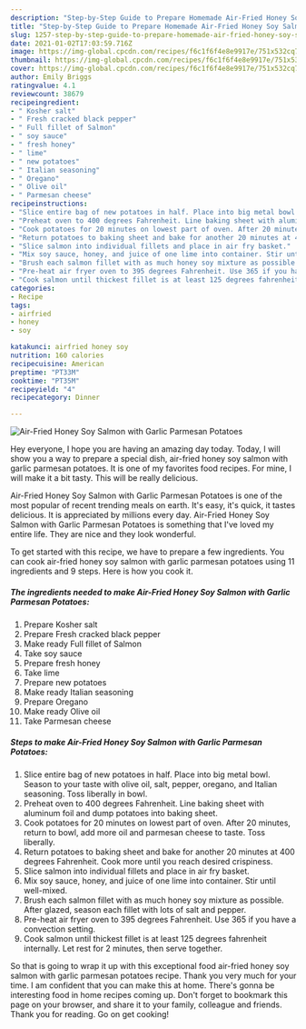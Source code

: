 ```yaml
---
description: "Step-by-Step Guide to Prepare Homemade Air-Fried Honey Soy Salmon with Garlic Parmesan Potatoes"
title: "Step-by-Step Guide to Prepare Homemade Air-Fried Honey Soy Salmon with Garlic Parmesan Potatoes"
slug: 1257-step-by-step-guide-to-prepare-homemade-air-fried-honey-soy-salmon-with-garlic-parmesan-potatoes
date: 2021-01-02T17:03:59.716Z
image: https://img-global.cpcdn.com/recipes/f6c1f6f4e8e9917e/751x532cq70/air-fried-honey-soy-salmon-with-garlic-parmesan-potatoes-recipe-main-photo.jpg
thumbnail: https://img-global.cpcdn.com/recipes/f6c1f6f4e8e9917e/751x532cq70/air-fried-honey-soy-salmon-with-garlic-parmesan-potatoes-recipe-main-photo.jpg
cover: https://img-global.cpcdn.com/recipes/f6c1f6f4e8e9917e/751x532cq70/air-fried-honey-soy-salmon-with-garlic-parmesan-potatoes-recipe-main-photo.jpg
author: Emily Briggs
ratingvalue: 4.1
reviewcount: 38679
recipeingredient:
- " Kosher salt"
- " Fresh cracked black pepper"
- " Full fillet of Salmon"
- " soy sauce"
- " fresh honey"
- " lime"
- " new potatoes"
- " Italian seasoning"
- " Oregano"
- " Olive oil"
- " Parmesan cheese"
recipeinstructions:
- "Slice entire bag of new potatoes in half. Place into big metal bowl. Season to your taste with olive oil, salt, pepper, oregano, and Italian seasoning. Toss liberally in bowl."
- "Preheat oven to 400 degrees Fahrenheit. Line baking sheet with aluminum foil and dump potatoes into baking sheet."
- "Cook potatoes for 20 minutes on lowest part of oven. After 20 minutes, return to bowl, add more oil and parmesan cheese to taste. Toss liberally."
- "Return potatoes to baking sheet and bake for another 20 minutes at 400 degrees Fahrenheit. Cook more until you reach desired crispiness."
- "Slice salmon into individual fillets and place in air fry basket."
- "Mix soy sauce, honey, and juice of one lime into container. Stir until well-mixed."
- "Brush each salmon fillet with as much honey soy mixture as possible. After glazed, season each fillet with lots of salt and pepper."
- "Pre-heat air fryer oven to 395 degrees Fahrenheit. Use 365 if you have a convection setting."
- "Cook salmon until thickest fillet is at least 125 degrees fahrenheit internally. Let rest for 2 minutes, then serve together."
categories:
- Recipe
tags:
- airfried
- honey
- soy

katakunci: airfried honey soy 
nutrition: 160 calories
recipecuisine: American
preptime: "PT33M"
cooktime: "PT35M"
recipeyield: "4"
recipecategory: Dinner

---
```



![Air-Fried Honey Soy Salmon with Garlic Parmesan Potatoes](https://img-global.cpcdn.com/recipes/f6c1f6f4e8e9917e/751x532cq70/air-fried-honey-soy-salmon-with-garlic-parmesan-potatoes-recipe-main-photo.jpg)

Hey everyone, I hope you are having an amazing day today. Today, I will show you a way to prepare a special dish, air-fried honey soy salmon with garlic parmesan potatoes. It is one of my favorites food recipes. For mine, I will make it a bit tasty. This will be really delicious.

Air-Fried Honey Soy Salmon with Garlic Parmesan Potatoes is one of the most popular of recent trending meals on earth. It's easy, it's quick, it tastes delicious. It is appreciated by millions every day. Air-Fried Honey Soy Salmon with Garlic Parmesan Potatoes is something that I've loved my entire life. They are nice and they look wonderful.




To get started with this recipe, we have to prepare a few ingredients. You can cook air-fried honey soy salmon with garlic parmesan potatoes using 11 ingredients and 9 steps. Here is how you cook it.

<!--inarticleads1-->

##### The ingredients needed to make Air-Fried Honey Soy Salmon with Garlic Parmesan Potatoes:

1. Prepare  Kosher salt
1. Prepare  Fresh cracked black pepper
1. Make ready  Full fillet of Salmon
1. Take  soy sauce
1. Prepare  fresh honey
1. Take  lime
1. Prepare  new potatoes
1. Make ready  Italian seasoning
1. Prepare  Oregano
1. Make ready  Olive oil
1. Take  Parmesan cheese




<!--inarticleads2-->

##### Steps to make Air-Fried Honey Soy Salmon with Garlic Parmesan Potatoes:

1. Slice entire bag of new potatoes in half. Place into big metal bowl. Season to your taste with olive oil, salt, pepper, oregano, and Italian seasoning. Toss liberally in bowl.
1. Preheat oven to 400 degrees Fahrenheit. Line baking sheet with aluminum foil and dump potatoes into baking sheet.
1. Cook potatoes for 20 minutes on lowest part of oven. After 20 minutes, return to bowl, add more oil and parmesan cheese to taste. Toss liberally.
1. Return potatoes to baking sheet and bake for another 20 minutes at 400 degrees Fahrenheit. Cook more until you reach desired crispiness.
1. Slice salmon into individual fillets and place in air fry basket.
1. Mix soy sauce, honey, and juice of one lime into container. Stir until well-mixed.
1. Brush each salmon fillet with as much honey soy mixture as possible. After glazed, season each fillet with lots of salt and pepper.
1. Pre-heat air fryer oven to 395 degrees Fahrenheit. Use 365 if you have a convection setting.
1. Cook salmon until thickest fillet is at least 125 degrees fahrenheit internally. Let rest for 2 minutes, then serve together.




So that is going to wrap it up with this exceptional food air-fried honey soy salmon with garlic parmesan potatoes recipe. Thank you very much for your time. I am confident that you can make this at home. There's gonna be interesting food in home recipes coming up. Don't forget to bookmark this page on your browser, and share it to your family, colleague and friends. Thank you for reading. Go on get cooking!
